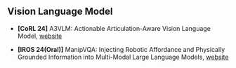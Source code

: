 ## Vision Language Model

* **[CoRL 24]** A3VLM: Actionable Articulation-Aware Vision Language Model, [website](https://github.com/changhaonan/A3VLM)

* **[IROS 24(Oral)]** ManipVQA: Injecting Robotic Affordance and Physically Grounded Information into Multi-Modal Large Language Models, [website](https://github.com/SiyuanHuang95/ManipVQA)